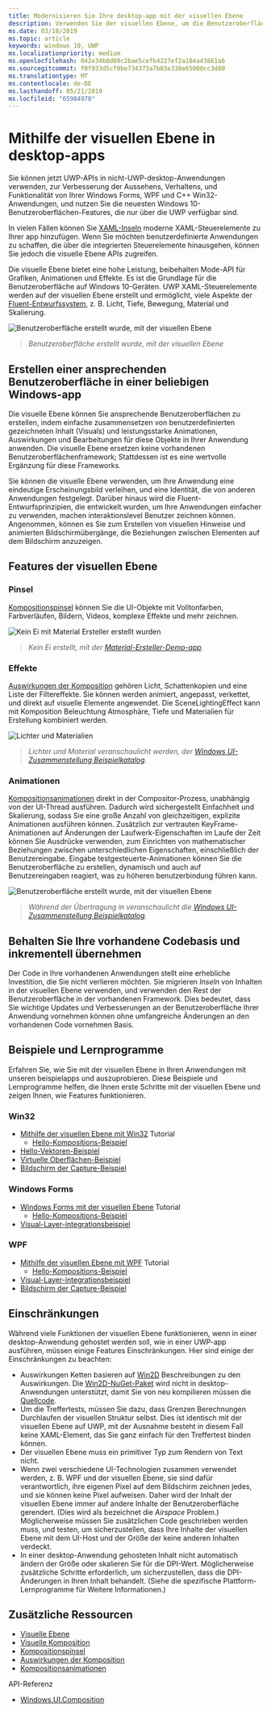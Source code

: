 ```yaml
---
title: Modernisieren Sie Ihre desktop-app mit der visuellen Ebene
description: Verwenden Sie der visuellen Ebene, um die Benutzeroberfläche der .NET oder Win32-desktop-app zu verbessern.
ms.date: 03/18/2019
ms.topic: article
keywords: windows 10, UWP
ms.localizationpriority: medium
ms.openlocfilehash: 042e34b8d09c2bae5cefb4227ef2a104a43861a6
ms.sourcegitcommit: f0f933d5cf0be734373a7b03e338e65000cc3d80
ms.translationtype: MT
ms.contentlocale: de-DE
ms.lasthandoff: 05/21/2019
ms.locfileid: "65984970"
---
```

# <a name="using-the-visual-layer-in-desktop-apps"></a>Mithilfe der visuellen Ebene in desktop-apps

Sie können jetzt UWP-APIs in nicht-UWP-desktop-Anwendungen verwenden, zur Verbesserung der Aussehens, Verhaltens, und Funktionalität von Ihrer Windows Forms, WPF und C++ Win32-Anwendungen, und nutzen Sie die neuesten Windows 10-Benutzeroberflächen-Features, die nur über die UWP verfügbar sind.

In vielen Fällen können Sie [XAML-Inseln](xaml-islands.md) moderne XAML-Steuerelemente zu Ihrer app hinzufügen. Wenn Sie möchten benutzerdefinierte Anwendungen zu schaffen, die über die integrierten Steuerelemente hinausgehen, können Sie jedoch die visuelle Ebene APIs zugreifen.

Die visuelle Ebene bietet eine hohe Leistung, beibehalten Mode-API für Grafiken, Animationen und Effekte. Es ist die Grundlage für die Benutzeroberfläche auf Windows 10-Geräten. UWP XAML-Steuerelemente werden auf der visuellen Ebene erstellt und ermöglicht, viele Aspekte der [Fluent-Entwurfssystem](/windows/uwp/design/fluent-design-system/index), z. B. Licht, Tiefe, Bewegung, Material und Skalierung.

![Benutzeroberfläche erstellt wurde, mit der visuellen Ebene](images/visual-layer-interop/pull-to-animate.gif)

> _Benutzeroberfläche erstellt wurde, mit der visuellen Ebene_

## <a name="create-a-visually-engaging-user-interface-in-any-windows-app"></a>Erstellen einer ansprechenden Benutzeroberfläche in einer beliebigen Windows-app

Die visuelle Ebene können Sie ansprechende Benutzeroberflächen zu erstellen, indem einfache zusammensetzen von benutzerdefinierten gezeichneten Inhalt (Visuals) und leistungsstarke Animationen, Auswirkungen und Bearbeitungen für diese Objekte in Ihrer Anwendung anwenden. Die visuelle Ebene ersetzen keine vorhandenen Benutzeroberflächenframework; Stattdessen ist es eine wertvolle Ergänzung für diese Frameworks.

Sie können die visuelle Ebene verwenden, um Ihre Anwendung eine eindeutige Erscheinungsbild verleihen, und eine Identität, die von anderen Anwendungen festgelegt. Darüber hinaus wird die Fluent-Entwurfsprinzipien, die entwickelt wurden, um Ihre Anwendungen einfacher zu verwenden, machen interaktionslevel Benutzer zeichnen können. Angenommen, können es Sie zum Erstellen von visuellen Hinweise und animierten Bildschirmübergänge, die Beziehungen zwischen Elementen auf dem Bildschirm anzuzeigen.

## <a name="visual-layer-features"></a>Features der visuellen Ebene

### <a name="brushes"></a>Pinsel

[Kompositionspinsel](/windows/uwp/composition/composition-brushes) können Sie die UI-Objekte mit Volltonfarben, Farbverläufen, Bildern, Videos, komplexe Effekte und mehr zeichnen.

![Kein Ei mit Material Ersteller erstellt wurden](images/visual-layer-interop/egg.gif)

> _Kein Ei erstellt, mit der [Material-Ersteller-Demo-app](https://github.com/Microsoft/WindowsCompositionSamples/tree/master/Demos/MaterialCreator)._

### <a name="effects"></a>Effekte

[Auswirkungen der Komposition](/windows/uwp/composition/composition-effects) gehören Licht, Schattenkopien und eine Liste der Filtereffekte. Sie können werden animiert, angepasst, verkettet, und direkt auf visuelle Elemente angewendet. Die SceneLightingEffect kann mit Komposition Beleuchtung Atmosphäre, Tiefe und Materialien für Erstellung kombiniert werden.

![Lichter und Materialien](images/visual-layer-interop/light-interop.gif)

> _Lichter und Material veranschaulicht werden, der [Windows UI-Zusammenstellung Beispielkatalog](https://github.com/Microsoft/WindowsCompositionSamples/tree/master/SampleGallery)._

### <a name="animations"></a>Animationen

[Kompositionsanimationen](/windows/uwp/composition/composition-animation) direkt in der Compositor-Prozess, unabhängig von der UI-Thread ausführen. Dadurch wird sichergestellt Einfachheit und Skalierung, sodass Sie eine große Anzahl von gleichzeitigen, explizite Animationen ausführen können. Zusätzlich zur vertrauten KeyFrame-Animationen auf Änderungen der Laufwerk-Eigenschaften im Laufe der Zeit können Sie Ausdrücke verwenden, zum Einrichten von mathematischer Beziehungen zwischen unterschiedlichen Eigenschaften, einschließlich der Benutzereingabe. Eingabe testgesteuerte-Animationen können Sie die Benutzeroberfläche zu erstellen, dynamisch und auch auf Benutzereingaben reagiert, was zu höheren benutzerbindung führen kann.

![Benutzeroberfläche erstellt wurde, mit der visuellen Ebene](images/visual-layer-interop/swipe-scroller.gif)

> _Während der Übertragung in veranschaulicht die [Windows UI-Zusammenstellung Beispielkatalog](https://github.com/Microsoft/WindowsCompositionSamples/tree/master/SampleGallery)._

## <a name="keep-your-existing-codebase-and-adopt-incrementally"></a>Behalten Sie Ihre vorhandene Codebasis und inkrementell übernehmen

Der Code in Ihre vorhandenen Anwendungen stellt eine erhebliche Investition, die Sie nicht verlieren möchten. Sie migrieren _Inseln_ von Inhalten in der visuellen Ebene verwenden, und verwenden den Rest der Benutzeroberfläche in der vorhandenen Framework. Dies bedeutet, dass Sie wichtige Updates und Verbesserungen an der Benutzeroberfläche Ihrer Anwendung vornehmen können ohne umfangreiche Änderungen an den vorhandenen Code vornehmen Basis.

## <a name="samples-and-tutorials"></a>Beispiele und Lernprogramme

Erfahren Sie, wie Sie mit der visuellen Ebene in Ihren Anwendungen mit unseren beispielapps und auszuprobieren. Diese Beispiele und Lernprogramme helfen, die Ihnen erste Schritte mit der visuellen Ebene und zeigen Ihnen, wie Features funktionieren.

### <a name="win32"></a>Win32

- [Mithilfe der visuellen Ebene mit Win32](using-the-visual-layer-with-win32.md) Tutorial
  - [Hello-Kompositions-Beispiel](https://github.com/Microsoft/Windows.UI.Composition-Win32-Samples/tree/master/cpp/HelloComposition)
- [Hello-Vektoren-Beispiel](https://github.com/Microsoft/Windows.UI.Composition-Win32-Samples/tree/master/cpp/HelloVectors)
- [Virtuelle Oberflächen-Beispiel](https://github.com/Microsoft/Windows.UI.Composition-Win32-Samples/tree/master/cpp/VirtualSurfaces)
- [Bildschirm der Capture-Beispiel](https://github.com/Microsoft/Windows.UI.Composition-Win32-Samples/tree/master/cpp/ScreenCaptureforHWND)

### <a name="windows-forms"></a>Windows Forms

- [Windows Forms mit der visuellen Ebene](using-the-visual-layer-with-windows-forms.md) Tutorial
  - [Hello-Kompositions-Beispiel](https://github.com/Microsoft/Windows.UI.Composition-Win32-Samples/tree/master/dotnet/WinForms/HelloComposition)
- [Visual-Layer-integrationsbeispiel](https://github.com/Microsoft/Windows.UI.Composition-Win32-Samples/tree/master/dotnet/WinForms/VisualLayerIntegration)

### <a name="wpf"></a>WPF

- [Mithilfe der visuellen Ebene mit WPF](using-the-visual-layer-with-wpf.md) Tutorial
  - [Hello-Kompositions-Beispiel](https://github.com/Microsoft/Windows.UI.Composition-Win32-Samples/tree/master/dotnet/WPF/HelloComposition)
- [Visual-Layer-integrationsbeispiel](https://github.com/Microsoft/Windows.UI.Composition-Win32-Samples/tree/master/dotnet/WPF/VisualLayerIntegration)
- [Bildschirm der Capture-Beispiel](https://github.com/Microsoft/Windows.UI.Composition-Win32-Samples/tree/master/dotnet/WPF/ScreenCapture)

## <a name="limitations"></a>Einschränkungen

Während viele Funktionen der visuellen Ebene funktionieren, wenn in einer desktop-Anwendung gehostet werden soll, wie in einer UWP-app ausführen, müssen einige Features Einschränkungen. Hier sind einige der Einschränkungen zu beachten:

- Auswirkungen Ketten basieren auf [Win2D](http://microsoft.github.io/Win2D/html/Introduction.htm) Beschreibungen zu den Auswirkungen. Die [Win2D-NuGet-Paket](https://www.nuget.org/packages/Win2D.uwp) wird nicht in desktop-Anwendungen unterstützt, damit Sie von neu kompilieren müssen die [Quellcode](https://github.com/Microsoft/Win2D).
- Um die Treffertests, müssen Sie dazu, dass Grenzen Berechnungen Durchlaufen der visuellen Struktur selbst. Dies ist identisch mit der visuellen Ebene auf UWP, mit der Ausnahme besteht in diesem Fall keine XAML-Element, das Sie ganz einfach für den Treffertest binden können.
- Der visuellen Ebene muss ein primitiver Typ zum Rendern von Text nicht.
- Wenn zwei verschiedene UI-Technologien zusammen verwendet werden, z. B. WPF und der visuellen Ebene, sie sind dafür verantwortlich, ihre eigenen Pixel auf dem Bildschirm zeichnen jedes, und sie können keine Pixel aufweisen. Daher wird der Inhalt der visuellen Ebene immer auf andere Inhalte der Benutzeroberfläche gerendert. (Dies wird als bezeichnet die _Airspace_ Problem.) Möglicherweise müssen Sie zusätzlichen Code geschrieben werden muss, und testen, um sicherzustellen, dass Ihre Inhalte der visuellen Ebene mit dem UI-Host und der Größe der keine anderen Inhalten verdeckt.
- In einer desktop-Anwendung gehosteten Inhalt nicht automatisch ändern der Größe oder skalieren Sie für die DPI-Wert. Möglicherweise zusätzliche Schritte erforderlich, um sicherzustellen, dass die DPI-Änderungen in Ihren Inhalt behandelt. (Siehe die spezifische Plattform-Lernprogramme für Weitere Informationen.)

## <a name="additional-resources"></a>Zusätzliche Ressourcen

- [Visuelle Ebene](/windows/uwp/composition/visual-layer)
- [Visuelle Komposition](/windows/uwp/composition/composition-visual-tree)
- [Kompositionspinsel](/windows/uwp/composition/composition-brushes)
- [Auswirkungen der Komposition](/windows/uwp/composition/composition-effects)
- [Kompositionsanimationen](/windows/uwp/composition/composition-animation)

API-Referenz

- [Windows.UI.Composition](/uwp/api/Windows.UI.Composition)